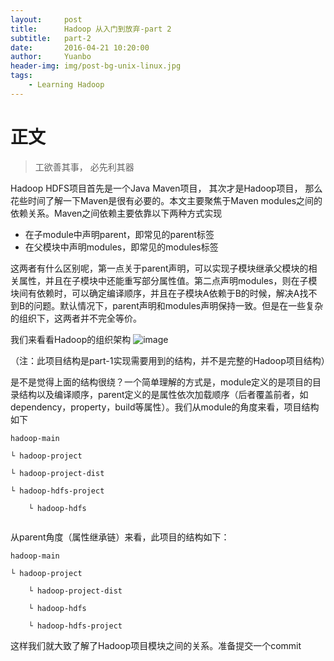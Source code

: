 ```yaml
---
layout:     post
title:      Hadoop 从入门到放弃-part 2
subtitle:   part-2
date:       2016-04-21 10:20:00
author:     Yuanbo
header-img: img/post-bg-unix-linux.jpg
tags:
    - Learning Hadoop
---
```


# 正文
> 工欲善其事， 必先利其器

Hadoop HDFS项目首先是一个Java Maven项目， 其次才是Hadoop项目， 那么花些时间了解一下Maven是很有必要的。本文主要聚焦于Maven modules之间的依赖关系。Maven之间依赖主要依靠以下两种方式实现
 
- 在子module中声明parent，即常见的parent标签
- 在父模块中声明modules，即常见的modules标签

这两者有什么区别呢，第一点关于parent声明，可以实现子模块继承父模块的相关属性，并且在子模块中还能重写部分属性值。第二点声明modules，则在子模块间有依赖时，可以确定编译顺序，并且在子模块A依赖于B的时候，解决A找不到B的问题。默认情况下，parent声明和modules声明保持一致。但是在一些复杂的组织下，这两者并不完全等价。

我们来看看Hadoop的组织架构
![image](/blog/img/in-post/post-start-hadoop/module-dependency.png)

（注：此项目结构是part-1实现需要用到的结构，并不是完整的Hadoop项目结构）

是不是觉得上面的结构很绕？一个简单理解的方式是，module定义的是项目的目录结构以及编译顺序，parent定义的是属性依次加载顺序（后者覆盖前者，如dependency，property，build等属性）。我们从module的角度来看，项目结构如下

```
hadoop-main

└ hadoop-project

└ hadoop-project-dist

└ hadoop-hdfs-project

    └ hadoop-hdfs
        
```

从parent角度（属性继承链）来看，此项目的结构如下：

```
hadoop-main

└ hadoop-project

    └ hadoop-project-dist
    
    └ hadoop-hdfs
    
    └ hadoop-hdfs-project

```

这样我们就大致了解了Hadoop项目模块之间的关系。准备提交一个commit